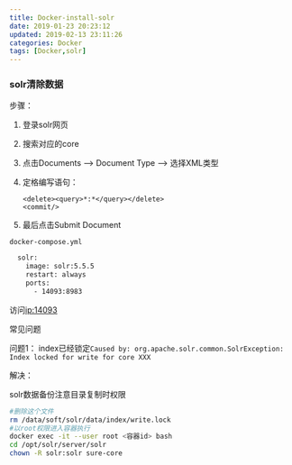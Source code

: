 ```yaml
---
title: Docker-install-solr
date: 2019-01-23 20:23:12
updated: 2019-02-13 23:11:26
categories: Docker
tags: [Docker,solr]
---
```




### solr清除数据

步骤：

1. 登录solr网页

2. 搜索对应的core

3. 点击Documents --> Document Type --> 选择XML类型 

4. 定格编写语句：

   ```
   <delete><query>*:*</query></delete>
   <commit/>
   ```

5. 最后点击Submit  Document





`docker-compose.yml`

```dockerfile
  solr:
    image: solr:5.5.5
    restart: always
    ports:
      - 14093:8983
```

访问[ip:14093]()



常见问题

问题1： index已经锁定`Caused by: org.apache.solr.common.SolrException: Index locked for write for core XXX`

解决：

solr数据备份注意目录复制时权限

```bash
#删除这个文件
rm /data/soft/solr/data/index/write.lock
#以root权限进入容器执行
docker exec -it --user root <容器id> bash
cd /opt/solr/server/solr
chown -R solr:solr sure-core
```



